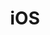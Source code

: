 ---
title: "iOS"
draft: false
# meta description
description : "this is meta description"
layout: category_list
kind: page
icon: logo-apple
---